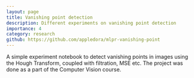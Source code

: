 ```yaml
---
layout: page
title: Vanishing point detection
description: Different experiments on vanishing point detection
importance: 4
category: research
github: https://github.com/appledora/mlpr-vanishing-point
---
```


A simple experiment notebook to detect vanishing points in images using the Hough Transform, coupled with filtration, MSE etc. The project was done as a part of the Computer Vision course.